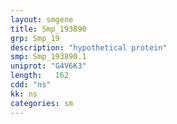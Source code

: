 ```yaml
---
layout: smgene
title: Smp_193890
grp: Smp_19
description: "hypothetical protein"
smp: Smp_193890.1
uniprot: "G4V6K3"
length:   162
cdd: "ns"
kk: ns
categories: sm
---
```

